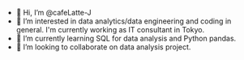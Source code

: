 - 👋 Hi, I’m @cafeLatte-J
- 👀 I’m interested in data analytics/data engineering and coding in general. I'm currently working as IT consultant in Tokyo.
- 🌱 I’m currently learning SQL for data analysis and Python pandas. 
- 💞️ I’m looking to collaborate on data analysis project. 

<!---
cafeLatte-J/cafeLatte-J is a ✨ special ✨ repository because its `README.md` (this file) appears on your GitHub profile.
You can click the Preview link to take a look at your changes.
--->
